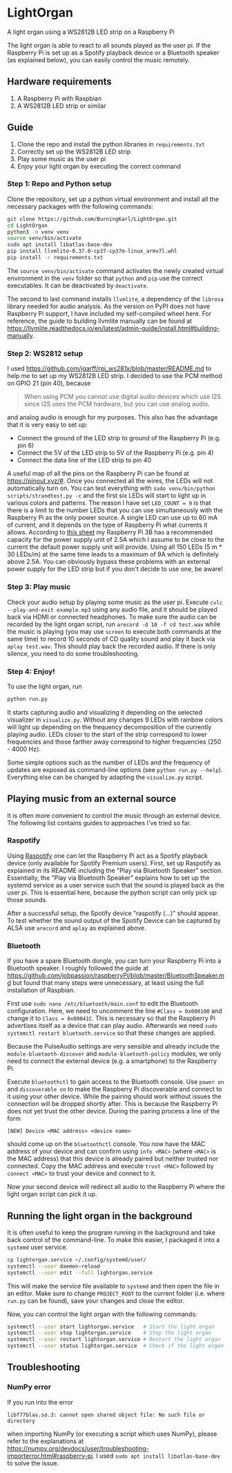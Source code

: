 # LightOrgan
A light organ using a WS2812B LED strip on a Raspberry Pi

The light organ is able to react to all sounds played as the user pi. If the Raspberry Pi is set up as a Spotify playback device or a Bluetooth speaker (as explained below), you can easily control the music remotely.

## Hardware requirements
1. A Raspberry Pi with Raspbian
1. A WS2812B LED strip or similar

## Guide
1. Clone the repo and install the python libraries in `requirements.txt`
1. Correctly set up the WS2812B LED strip
1. Play some music as the user pi
1. Enjoy your light organ by executing the correct command

### Step 1: Repo and Python setup
Clone the repository, set up a python virtual environment and install all the necessary packages with the following commands:
```bash
git clone https://github.com/BurningKarl/LightOrgan.git
cd LightOrgan
python3 -m venv venv
source venv/bin/activate
sudo apt install libatlas-base-dev
pip install llvmlite-0.37.0-cp37-cp37m-linux_armv7l.whl
pip install -r requirements.txt
```

The `source venv/bin/activate` command activates the newly created virtual environment in the `venv` folder so that `python` and `pip` use the correct executables.
It can be deactivated by `deactivate`.

The second to last command installs `llvmlite`, a dependency of the `librosa` library needed for audio analysis.
As the version on PyPI does not have Raspberry Pi support, I have included my self-compiled wheel here.
For reference, the guide to building llvmlite manually can be found at https://llvmlite.readthedocs.io/en/latest/admin-guide/install.html#building-manually.

### Step 2: WS2812 setup
I used https://github.com/jgarff/rpi_ws281x/blob/master/README.md to help me to set up my WS2812B LED strip. 
I decided to use the PCM method on GPIO 21 (pin 40), because 

> When using PCM you cannot use digital audio devices which use I2S since I2S uses the PCM hardware, but you can use analog audio.

and analog audio is enough for my purposes. 
This also has the advantage that it is very easy to set up: 

* Connect the ground of the LED strip to ground of the Raspberry Pi (e.g. pin 6)
* Connect the 5V of the LED strip to 5V of the Raspberry Pi (e.g. pin 4)
* Connect the data line of the LED strip to pin 40

A useful map of all the pins on the Raspberry Pi can be found at https://pinout.xyz/#.
Once you connected all the wires, the LEDs will not automatically turn on. 
You can test everything with `sudo venv/bin/python scripts/strandtest.py -c` and the first six LEDs will start to light up in various colors and patterns.
The reason I have set `LED_COUNT = 9` is that there is a limit to the number LEDs that you can use simultaneously with the Raspberry Pi as the only power source.
A single LED can use up to 60 mA of current, and it depends on the type of Raspberry Pi what currents it allows.
According to [this sheet](https://www.raspberrypi.org/documentation/hardware/raspberrypi/power/README.md) my Raspberry Pi 3B
has a recommended capacity for the power supply unit of 2.5A which I assume to be close to the current the default power supply unit will provide.
Using all 150 LEDs (5 m * 30 LEDs/m) at the same time leads to a maximum of 9A which is definitely above 2.5A.
You can obviously bypass these problems with an external power supply for the LED strip but if you don't decide to use one, be aware!

### Step 3: Play music
Check your audio setup by playing some music as the user pi.
Execute `cvlc --play-and-exit example.mp3` using any audio file, and it should be played back via HDMI or connected headphones.
To make sure the audio can be recorded by the light organ script, run `arecord -d 10 -f cd test.wav` while the music is playing (you may use `screen` to execute both commands at the same time) to record 10 seconds of CD quality sound and play it back via `aplay test.wav`.
This should play back the recorded audio. If there is only silence, you need to do some troubleshooting.

### Step 4: Enjoy!
To use the light organ, run
```bash
python run.py
```

It starts capturing audio and visualizing it depending on the selected visualizer in `visualize.py`.
Without any changes 9 LEDs with rainbow colors will light up depending on the frequency decomposition of the currently playing audio.
LEDs closer to the start of the strip correspond to lower frequencies and those farther away correspond to higher frequencies (250 - 4000 Hz).

Some simple options such as the number of LEDs and the frequency of updates are exposed as command-line options (see `python run.py --help`).
Everything else can be changed by adapting the `visualize.py` script.

## Playing music from an external source

It is often more convenient to control the music through an external device.
The following list contains guides to approaches I've tried so far.

### Raspotify
Using [Raspotify](https://github.com/dtcooper/raspotify) one can let the Raspberry Pi act as a Spotify playback device (only available for Spotify Premium users).
First, set up Raspotify as explained in its README including the "Play via Bluetooth Speaker" section.
Essentially, the "Play via Bluetooth Speaker" explains how to set up the systemd service as a user service such that the sound is played back as the user pi.
This is essential here, because the python script can only pick up those sounds.

After a successful setup, the Spotify device "raspotify (...)" should appear.
To test whether the sound output of the Spotify Device can be captured by ALSA use `arecord` and `aplay` as explained above.

### Bluetooth
If you have a spare Bluetooth dongle, you can turn your Raspberry Pi into a Bluetooth speaker.
I roughly followed the guide at https://github.com/jobpassion/raspberryPi/blob/master/BluetoothSpeaker.md but found that many steps were unnecessary, at least using the full installation of Raspbian.

First use `sudo nano /etc/bluetooth/main.conf` to edit the Bluetooth configuration.
Here, we need to uncomment the line `#Class = 0x000100` and change it to `Class = 0x00041C`.
This is necessary so that the Raspberry Pi advertises itself as a device that can play audio.
Afterwards we need `sudo systemctl restart bluetooth.service` so that these changes are applied.

Because the PulseAudio settings are very sensible and already include the `module-bluetooth-discover` and `module-bluetooth-policy` modules, we only need to connect the external device (e.g. a smartphone) to the Raspberry Pi.

Execute `bluetoothctl` to gain access to the Bluetooth console.
Use `power on` and `discoverable on` to make the Raspberry Pi discoverable and connect to it using your other device.
While the pairing should work without issues the connection will be dropped shortly after.
This is because the Raspberry Pi does not yet trust the other device.
During the pairing process a line of the form
```
[NEW] Device <MAC address> <device name>
```
should come up on the `bluetoothctl` console.
You now have the MAC address of your device and can confirm using `info <MAC>` (where `<MAC>` is the MAC address) that this device is already paired but neither trusted nor connected.
Copy the MAC address and execute `trust <MAC>` followed by `connect <MAC>` to trust your device and connect to it.

Now your second device will redirect all audio to the Raspberry Pi where the light organ script can pick it up.

## Running the light organ in the background

It is often useful to keep the program running in the background and take back control of the command-line.
To make this easier, I packaged it into a `systemd` user service.

```bash
cp lightorgan.service ~/.config/systemd/user/ 
systemctl --user daemon-reload
systemctl --user edit --full lightorgan.service
```
This will make the service file available to `systemd` and then open the file in an editor.
Make sure to change `PROJECT_ROOT` to the current folder (i.e. where `run.py` can be found), save your changes and close the editor.

Now, you can control the light organ with the following commands:
```bash
systemctl --user start lightorgan.service   # Start the light organ
systemctl --user stop lightorgan.service    # Stop the light organ
systemctl --user restart lightorgan.service # Restart the light organ
systemctl --user status lightorgan.service  # Check if the light organ is running
```


## Troubleshooting

### NumPy error
If you run into the error
```
libf77blas.so.3: cannot open shared object file: No such file or directory
```
when importing NumPy (or executing a script which uses NumPy), please refer to the explanations at https://numpy.org/devdocs/user/troubleshooting-importerror.html#raspberry-pi.
I used `sudo apt install libatlas-base-dev` to solve the issue.

